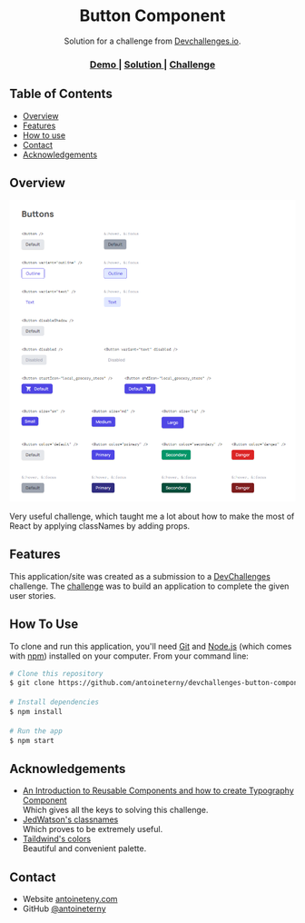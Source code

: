 
<h1 align="center">Button Component</h1>

<div align="center">
   Solution for a challenge from  <a href="http://devchallenges.io" target="_blank">Devchallenges.io</a>.
</div>

<div align="center">
  <h3>
    <a href="https://condescending-gates-d9d463.netlify.app/">
      Demo
    </a>
    <span> | </span>
    <a href="https://github.com/antoineterny/devchallenges-button-component">
      Solution
    </a>
    <span> | </span>
    <a href="https://devchallenges.io/challenges/ohgVTyJCbm5OZyTB2gNY">
      Challenge
    </a>
  </h3>
</div>

<!-- TABLE OF CONTENTS -->

## Table of Contents

- [Overview](#overview)
- [Features](#features)
- [How to use](#how-to-use)
- [Contact](#contact)
- [Acknowledgements](#acknowledgements)

<!-- OVERVIEW -->

## Overview

[![screenshot](screenshot.png)](https://condescending-gates-d9d463.netlify.app/)

Very useful challenge, which taught me a lot about how to make the most of React by applying classNames by adding props.

## Features

<!-- List the features of your application or follow the template. Don't share the figma file here :) -->

This application/site was created as a submission to a [DevChallenges](https://devchallenges.io/challenges) challenge. The [challenge](https://devchallenges.io/challenges/ohgVTyJCbm5OZyTB2gNY) was to build an application to complete the given user stories.

## How To Use

<!-- Example: -->

To clone and run this application, you'll need [Git](https://git-scm.com) and [Node.js](https://nodejs.org/en/download/) (which comes with [npm](http://npmjs.com)) installed on your computer. From your command line:

```bash
# Clone this repository
$ git clone https://github.com/antoineterny/devchallenges-button-component

# Install dependencies
$ npm install

# Run the app
$ npm start
```

## Acknowledgements

<!-- This section should list any articles or add-ons/plugins that helps you to complete the project. This is optional but it will help you in the future. For example -->

- [An Introduction to Reusable Components and how to create Typography Component](https://blogs.devchallenges.io/posts/wZKx9Jr3LTQaTZ4HXqdw)   
Which gives all the keys to solving this challenge.
- [JedWatson's classnames](https://github.com/JedWatson/classnames#readme)   
Which proves to be extremely useful.
- [Taildwind's colors](https://tailwindcss.com/docs/customizing-colors)    
Beautiful and convenient palette.

## Contact

- Website [antoineteny.com](https://antoineterny.com/)
- GitHub [@antoineterny](https://github.com/antoineterny/)